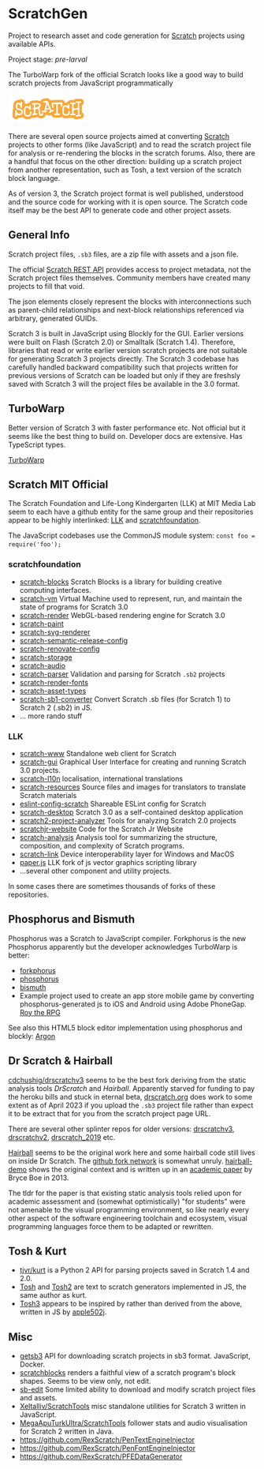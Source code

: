 # ScratchGen

Project to research asset and code generation for [Scratch](https://scratch.mit.edu/) projects using
available APIs.

Project stage: _pre-larval_

The TurboWarp fork of the official Scratch looks like a good way to build scratch projects from
JavaScript programmatically

![Scratch Logo](img/Scratch-logo-sm.png)

There are several open source projects aimed at converting [Scratch](https://scratch.mit.edu/)
projects to other forms (like JavaScript) and to read the scratch project file for analysis or
re-rendering the blocks in the scratch forums. Also, there are a handful that focus on the other
direction: building up a scratch project from another representation, such as Tosh, a text version
of the scratch block language.

As of version 3, the Scratch project format is well published, understood and the source code for
working with it is open source. The Scratch code itself may be the best API to generate code and
other project assets.

## General Info

Scratch project files, `.sb3` files, are a zip file with assets and a json file.

The official [Scratch REST API](https://en.scratch-wiki.info/wiki/Scratch_API) provides access to
project metadata, not the Scratch project files themselves. Community members have created many
projects to fill that void.

The json elements closely represent the blocks with interconnections such as parent-child
relationships and
next-block relationships referenced via arbitrary, generated GUIDs.

Scratch 3 is built in JavaScript using Blockly for the GUI. Earlier versions were built on Flash
(Scratch 2.0) or Smalltalk (Scratch 1.4). Therefore, libraries that read or write earlier version
scratch projects are not suitable for generating Scratch 3 projects directly. The Scratch 3 codebase
has carefully handled backward compatibility such that projects written for previous versions of
Scratch can be loaded but only if they are freshsly saved with Scratch 3 will the project files be
available in the 3.0 format.

## TurboWarp

Better version of Scratch 3 with faster performance etc. Not official but it seems like the best
thing to build on. Developer docs are extensive. Has TypeScript types.

[TurboWarp](https://github.com/TurboWarp)

## Scratch MIT Official

The Scratch Foundation and Life-Long Kindergarten (LLK) at MIT Media Lab seem to each have a github
entity for the same group and their repositories appear to be highly
interlinked: [LLK](https://github.com/LLK)
and [scratchfoundation](https://github.com/scratchfoundation).

The JavaScript codebases use the CommonJS module system: `const foo = require('foo');`

### scratchfoundation

* [scratch-blocks](https://github.com/scratchfoundation/scratch-blocks) Scratch Blocks is a library
  for building
  creative computing interfaces.
* [scratch-vm](https://github.com/scratchfoundation/scratch-vm) Virtual Machine used to represent,
  run, and maintain the state of programs for Scratch 3.0
* [scratch-render](https://github.com/scratchfoundation/scratch-render) WebGL-based rendering engine
  for Scratch 3.0
* [scratch-paint](https://github.com/scratchfoundation/scratch-paint)
* [scratch-svg-renderer](https://github.com/scratchfoundation/scratch-svg-renderer)
* [scratch-semantic-release-config](https://github.com/scratchfoundation/scratch-semantic-release-config)
* [scratch-renovate-config](https://github.com/scratchfoundation/scratch-renovate-config)
* [scratch-storage](https://github.com/scratchfoundation/scratch-storage)
* [scratch-audio](https://github.com/scratchfoundation/scratch-audio)
* [scratch-parser](https://github.com/scratchfoundation/scratch-parser) Validation and parsing for
  Scratch `.sb2`
  projects
* [scratch-render-fonts](https://github.com/scratchfoundation/scratch-render-fonts)
* [scratch-asset-types](https://github.com/scratchfoundation/scratch-asset-types)
* [scratch-sb1-converter](https://github.com/scratchfoundation/scratch-sb1-converter) Convert
  Scratch .sb files (for
  Scratch 1) to Scratch 2 (.sb2) in JS.
* ... more rando stuff

### LLK

* [scratch-www](https://github.com/LLK/scratch-www) Standalone web client for Scratch
* [scratch-gui](https://github.com/LLK/scratch-gui) Graphical User Interface for creating and
  running Scratch 3.0 projects.
* [scratch-l10n](https://github.com/LLK/scratch-l10n) localisation, international translations
* [scratch-resources](https://github.com/LLK/scratch-resources) Source files and images for
  translators to translate Scratch materials
* [eslint-config-scratch](https://github.com/LLK/eslint-config-scratch) Shareable ESLint config for
  Scratch
* [scratch-desktop](https://github.com/LLK/scratch-desktop) Scratch 3.0 as a self-contained desktop
  application
* [scratch2-project-analyzer](https://github.com/LLK/scratch2-project-analyzer) Tools for analyzing
  Scratch 2.0 projects
* [scratchjr-website](https://github.com/LLK/scratchjr-website) Code for the Scratch Jr Website
* [scratch-analysis](https://github.com/LLK/scratch-analysis) Analysis tool for summarizing the
  structure, composition, and complexity of Scratch programs.
* [scratch-link](https://github.com/LLK/scratch-link) Device interoperability layer for Windows and
  MacOS
* [paper.js](https://github.com/LLK/paper.js) LLK fork of js vector graphics scripting library
* ...several other component and utility projects.

In some cases there are sometimes thousands of forks of these repositories.

## Phosphorus and Bismuth

Phosphorus was a Scratch to JavaScript compiler. Forkphorus is the new Phosphorus apparently but the
developer acknowledges TurboWarp is better:

* [forkphorus](https://github.com/forkphorus/forkphorus)
* [phosphorus](https://github.com/trumank/phosphorus)
* [bismuth](https://github.com/adroitwhiz/bismuth)
* Example project used to create an app store mobile game by converting phosphorus-generated js to
  iOS and Android using Adobe PhoneGap. [Roy the RPG](https://github.com/nitrodragon/royroyroyroy)

See also this HTML5 block editor implementation using phosphorus and blockly:
[Argon](https://github.com/jgordon510/Argon)

## Dr Scratch & Hairball

[cdchushig/drscratchv3](https://github.com/cdchushig/drscratchv3) seems to be the best fork deriving
from the static analysis tools _DrScratch_ and _Hairball_. Apparently starved for funding to pay the
heroku bills and stuck in eternal beta, [drscratch.org](http://drscratch.org/) does work to some
extent as of April 2023 if you upload the `.sb3` project file rather than expect it to be extract
that for you from the scratch project page URL.

There are several other splinter repos for older versions:
[drscratchv3](https://github.com/AngelaVargas/drscratchv3),
[drscratchv2](https://github.com/AngelaVargas/drscratchv2),
[drscratch_2019](https://github.com/AngelaVargas/drScratch_2019) etc.

[Hairball](https://github.com/ucsb-cs-education/hairball/) seems to be the original work here and
some hairball code
still lives on inside Dr Scratch.
The [github fork network](https://github.com/jemole/hairball/network) is somewhat
unruly. [hairball-demo](https://github.com/ucsb-cs-education/hairball-demo) shows the original
context and is written
up in an [academic paper](http://cs.ucsb.edu/~bboe/p/cv#sigcse13) by Bryce Boe in 2013.

The tldr for the paper is that existing static analysis tools relied upon for academic assessment
and (somewhat optimistically) "for students"  were not amenable to the visual programming
environment, so like nearly every other aspect of the software engineering toolchain and ecosystem,
visual programming languages force them to be adapted or rewritten.

## Tosh & Kurt

* [tjvr/kurt](https://github.com/tjvr/kurt) is a Python 2 API for parsing projects saved in Scratch
  1.4 and 2.0.
* [Tosh](https://github.com/tjvr/tosh) and [Tosh2](https://github.com/tjvr/tosh2) are text to
  scratch generators implemented in JS, the same author as kurt.
* [Tosh3](https://github.com/apple502j/tosh3) appears to be inspired by rather than derived from the
  above, written in JS by [apple502j](https://github.com/apple502j).

## Misc

* [getsb3](https://github.com/cdchushig/getsb3) API for downloading scratch projects in sb3 format.
  JavaScript, Docker.
* [scratchblocks](https://github.com/scratchblocks/scratchblocks) renders a faithful view of a
  scratch program's block shapes. Seems to be view only, not edit.
* [sb-edit](https://github.com/leopard-js/sb-edit) Some limited ability to download and modify
  scratch project files and assets.
* [Xeltalliv/ScratchTools](https://github.com/Xeltalliv/ScratchTools) misc standalone utilities for
  Scratch 3
  written in JavaScript.
* [MegaApuTurkUltra/ScratchTools](https://github.com/MegaApuTurkUltra/ScratchTools) follower stats
  and audio visualisation for Scratch 2 written in Java.
* https://github.com/RexScratch/PenTextEngineInjector
* https://github.com/RexScratch/PenFontEngineInjector
* https://github.com/RexScratch/PFEDataGenerator